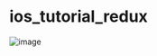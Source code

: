 # ios_tutorial_redux
![image](https://user-images.githubusercontent.com/67617819/124408965-58c93380-dd82-11eb-8ce9-8b17c80c5d25.png)
